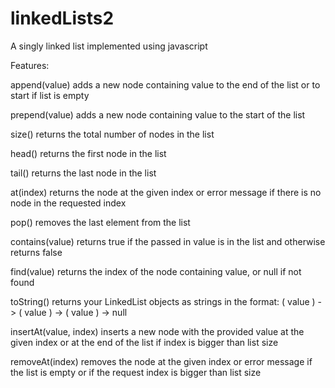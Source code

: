 # linkedLists2

A singly linked list implemented using javascript

Features:

append(value) adds a new node containing value to the end of the list or to start if list is empty

prepend(value) adds a new node containing value to the start of the list

size() returns the total number of nodes in the list

head() returns the first node in the list

tail() returns the last node in the list

at(index) returns the node at the given index or error message if there is no node in the requested index

pop() removes the last element from the list

contains(value) returns true if the passed in value is in the list and otherwise returns false

find(value) returns the index of the node containing value, or null if not found

toString() returns your LinkedList objects as strings in the format: ( value ) -> ( value ) -> ( value ) -> null

insertAt(value, index) inserts a new node with the provided value at the given index or at the end of the list if index is bigger than list size

removeAt(index) removes the node at the given index or error message if the list is empty or if the request index is bigger than list size
